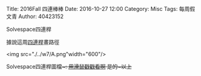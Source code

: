 Title: 2016Fall 四連棒棒
Date: 2016-10-27 12:00
Category: Misc
Tags: 每周假文青
Author: 40423152

Solvespace四連桿
<!-- PELICAN_END_SUMMARY -->


據說這周<a href="./../w7/B.csv">四連桿</a>畫路徑

<img src="./../w7/A.png"width="600"/>

Solvespace四連桿圖檔~~~:
<a href="./../w7/C.slvs">用滑鼠戳戳看啊</a>
是的~以上~~